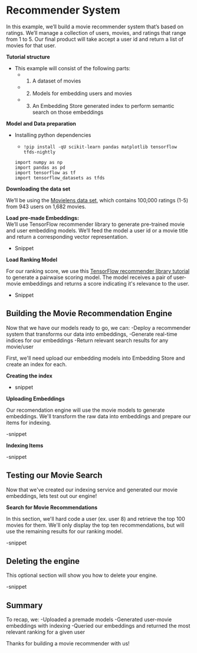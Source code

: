 # Recommender System

In this example, we’ll build a movie recommender system that’s based on ratings. We’ll manage a collection of users, movies, and ratings that range from 1 to 5. Our final product will take accept a user id and return a list of movies for that user.

**Tutorial structure**

- This example will consist of the following parts:
    - 1) A dataset of movies
    - 2) Models for embedding users and movies
    - 3) An Embedding Store generated index to perform semantic search on those embeddings

**Model and Data preparation**

- Installing python dependencies
    - `!pip install -qU scikit-learn pandas matplotlib tensorflow tfds-nightly`

    ```
    import numpy as np
    import pandas as pd
    import tensorflow as tf
    import tensorflow_datasets as tfds
    ```

**Downloading the data set**

We’ll be using the [Movielens data set](https://grouplens.org/datasets/movielens/), which contains 100,000 ratings (1-5) from 943 users on 1,682 movies.

**Load pre-made Embeddings:**
<br/>
We’ll use TensorFlow recommender library to generate pre-trained movie and user embedding models. We’ll feed the model a user id or a movie title and return a corresponding vector representation.

- Snippet

**Load Ranking Model**
<br/>

For our ranking score, we use this [TensorFlow recommender library tutorial](https://www.tensorflow.org/recommenders/examples/basic_retrieval) to generate a pairwaise scoring model. The model receives a pair of user-movie embeddings and returns a score indicating it's relevance to the user.

- Snippet

## Building the Movie Recommendation Engine 

Now that we have our models ready to go, we can:
-Deploy a recommender system that transforms our data into embeddings, 
-Generate real-time indices for our embeddings
-Return relevant search results for any movie/user

First, we'll need upload our embedding models into Embedding Store and create an index for each. 

**Creating the index**
- snippet

**Uploading Embeddings**

Our recomendation engine will use the movie models to generate embeddings. We'll transform the raw data into embeddings and prepare our items for indexing.

 -snippet

 **Indexing Items**

 -snippet

 ## Testing our Movie Search

 Now that we've created our indexing service and generated our movie embeddings, lets test out our engine!

 **Search for Movie Recommendations**

 In this section, we'll hard code a user (ex. user 8) and retrieve the top 100 movies for them. We'll only display the top ten recommendations, but will use the remaining results for our ranking model.

 -snippet

 ## Deleting the engine

 This optional section will show you how to delete your engine. 

 -snippet

 ## Summary

 To recap, we:
 -Uploaded a premade models
 -Generated user-movie embeddings with indexing
 -Queried our embeddings and returned the most relevant ranking for a given user
 
 Thanks for building a movie recommender with us! 